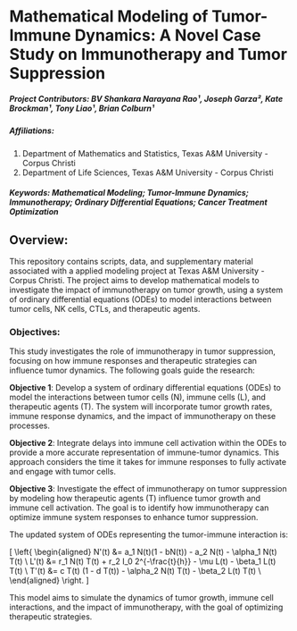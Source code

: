 # Mathematical Modeling of Tumor-Immune Dynamics: A Novel Case Study on Immunotherapy and Tumor Suppression

##### Project Contributors: BV Shankara Narayana Rao¹, Joseph Garza², Kate Brockman¹, Tony Liao¹, Brian Colburn¹

##### Affiliations:
1. Department of Mathematics and Statistics, Texas A&M University - Corpus Christi  
2. Department of Life Sciences, Texas A&M University - Corpus Christi

##### **Keywords**: Mathematical Modeling; Tumor-Immune Dynamics; Immunotherapy; Ordinary Differential Equations; Cancer Treatment Optimization


## Overview:

This repository contains scripts, data, and supplementary material associated with a applied modeling project  at Texas A&M University - Corpus Christi. The project aims to develop mathematical models to investigate the impact of immunotherapy on tumor growth, using a system of ordinary differential equations (ODEs) to model interactions between tumor cells, NK cells, CTLs, and therapeutic agents.

### Objectives:

This study investigates the role of immunotherapy in tumor suppression, focusing on how immune responses and therapeutic strategies can influence tumor dynamics. The following goals guide the research:

**Objective 1**: Develop a system of ordinary differential equations (ODEs) to model the interactions between tumor cells (N), immune cells (L), and therapeutic agents (T). The system will incorporate tumor growth rates, immune response dynamics, and the impact of immunotherapy on these processes.

**Objective 2**: Integrate delays into immune cell activation within the ODEs to provide a more accurate representation of immune-tumor dynamics. This approach considers the time it takes for immune responses to fully activate and engage with tumor cells.

**Objective 3**: Investigate the effect of immunotherapy on tumor suppression by modeling how therapeutic agents (T) influence tumor growth and immune cell activation. The goal is to identify how immunotherapy can optimize immune system responses to enhance tumor suppression.

The updated system of ODEs representing the tumor-immune interaction is:

\[
\left\{
\begin{aligned}
N'(t) &= a_1 N(t)(1 - bN(t)) - a_2 N(t) - \alpha_1 N(t) T(t) \\
L'(t) &= r_1 N(t) T(t) + r_2 I_0 2^{-\frac{t}{h}} - \mu L(t) - \beta_1 L(t) T(t) \\
T'(t) &= c T(t) (1 - d T(t)) - \alpha_2 N(t) T(t) - \beta_2 L(t) T(t) \\
\end{aligned}
\right.
\]

This model aims to simulate the dynamics of tumor growth, immune cell interactions, and the impact of immunotherapy, with the goal of optimizing therapeutic strategies.
